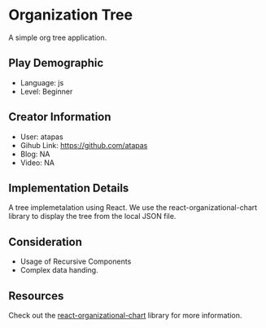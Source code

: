 # Organization Tree

A simple org tree application.

## Play Demographic

- Language: js
- Level: Beginner

## Creator Information

- User: atapas
- Gihub Link: https://github.com/atapas
- Blog: NA
- Video: NA

## Implementation Details

A tree implemetalation using React. We use the react-organizational-chart library to display the tree from the local JSON file.

## Consideration

- Usage of Recursive Components
- Complex data handing.

## Resources

Check out the [react-organizational-chart](https://www.npmjs.com/package/react-organizational-chart) library for more information.